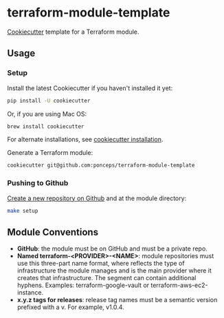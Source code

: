 # terraform-module-template

[Cookiecutter](https://github.com/cookiecutter/cookiecutter) template for a Terraform module.

## Usage

### Setup
Install the latest Cookiecutter if you haven't installed it yet:

```bash
pip install -U cookiecutter
```

Or, if you are using Mac OS:

```bash
brew install cookiecutter
```

For alternate installations, see [cookiecutter installation](https://cookiecutter.readthedocs.io/en/latest/installation.html).


Generate a Terraform module:

```bash
cookiecutter git@github.com:ponceps/terraform-module-template
```

### Pushing to Github

[Create a new repository on Github](https://help.github.com/articles/creating-a-new-repository/) and at the module directory:

```bash
make setup
```

## Module Conventions
- **GitHub**: the module must be on GitHub and must be a private repo.
- **Named terraform-&lt;PROVIDER&gt;-&lt;NAME&gt;**: module repositories must use this three-part name format, where <NAME> reflects the type of infrastructure the module manages and <PROVIDER> is the main provider where it creates that infrastructure. The <NAME> segment can contain additional hyphens. Examples: terraform-google-vault or terraform-aws-ec2-instance.
- **x.y.z tags for releases**: release tag names must be a semantic version prefixed with a v. For example, v1.0.4.
